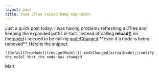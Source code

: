 ```yaml
---
layout: post
title: Java JTree reload keep expansion
---
```


Just a quick post today. I was having problems refreshing a JTree and
keeping the expanded paths in-tact. Instead of calling **reload()** on
the[model](http://download.oracle.com/javase/6/docs/api/javax/swing/tree/TreeModel.html) i
needed to be calling
[nodeChanged](http://download.oracle.com/javase/6/docs/api/javax/swing/tree/DefaultTreeModel.html#nodesChanged(javax.swing.tree.TreeNode,%20int%5B%5D)) **even
if a node is being removed**. Here is the snippet:










    ((DefaultTreeModel)tree.getModel()).nodeChanged(actualNode);//notify the model that the node has changed

Matt

 









